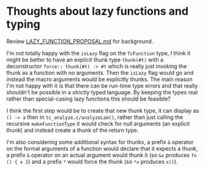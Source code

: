 # Thoughts about lazy functions and typing

Review [LAZY_FUNCTION_PROPOSAL.md](LAZY_FUNCTION_PROPOSAL.md) for background.

I'm not totally happy with the `isLazy` flag on the `TcFunction` type, I think it might be better to have an explicit thunk type `thunk(#t)` with a deconstructor `force:: thunk(#t) -> #t` which is really just invoking the thunk as a function with no arguments. Then the `isLazy` flag would go and instead the macro arguments would be explicitly thunks. The main reason I'm not happy with it is that there can be run-time type errors and that really shouldn't be possible in a strictly typed language. By keeping the types real rather than special-casing lazy functions this should be feasible?

I think the first step would be to create that new thunk type, it can display as `() -> a` then in `tc_analyze.c/analyzeLam()`, rather than just calling the recursive `makeFunctionType` it would check for null arguments (an explicit thunk) and instead create a thunk of the return type.

I'm also considering some additional syntax for thunks, a prefix `&` operator on the formal arguments of a function would declare that it expects a thunk, a prefix `&` operator on an actual argument would thunk it (so `&x` produces `fn () { x }`) and a prefix `*` would force the thunk (so `*x` produces `x()`).